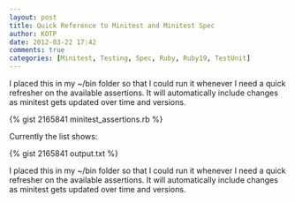 ```yaml
---
layout: post
title: Quick Reference to Minitest and Minitest Spec
author: KOTP
date: 2012-03-22 17:42
comments: true
categories: [Minitest, Testing, Spec, Ruby, Ruby19, TestUnit]
---
```


I placed this in my ~/bin folder so that I could run it whenever I need a quick refresher on the available assertions. It will automatically include changes as minitest gets updated over time and versions.  <!-- more -->	

{% gist 2165841 minitest_assertions.rb %}

Currently the list shows: 

{% gist 2165841 output.txt %}

I placed this in my ~/bin folder so that I could run it whenever I need a quick refresher on the available assertions. It will automatically include changes as minitest gets updated over time and versions.

